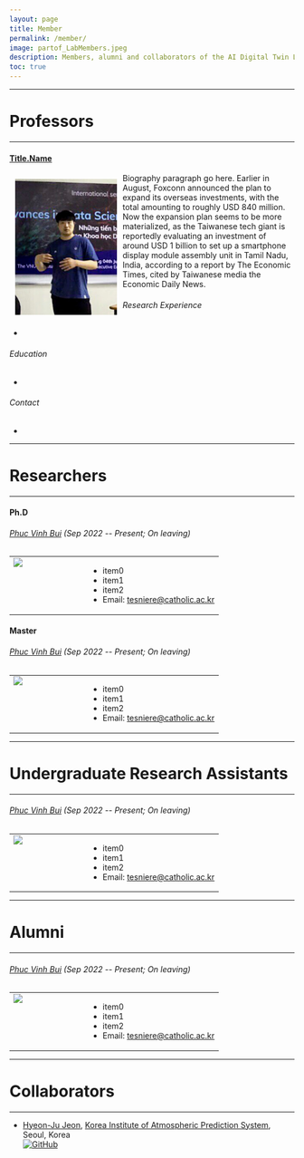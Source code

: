 ```yaml
---
layout: page
title: Member
permalink: /member/
image: partof_LabMembers.jpeg
description: Members, alumni and collaborators of the AI Digital Twin Lab, Dong-A University of Korea
toc: true
---
```


***
# Professors
***

#### [Title.Name](/member/ojlee)

<img align="left" src="/images/ojlee4.JPG" style="width : 180px; height : 240px; margin : 10px">

Biography paragraph go here. Earlier in August, Foxconn announced the plan to expand its overseas investments, with the total amounting to roughly USD 840 million. Now the expansion plan seems to be more materialized, as the Taiwanese tech giant is reportedly evaluating an investment of around USD 1 billion to set up a smartphone display module assembly unit in Tamil Nadu, India, according to a report by The Economic Times, cited by Taiwanese media the Economic Daily News.

###### Research Experience
* 

###### Education
* 

###### Contact
* 

***
# Researchers
***

#### Ph.D

###### [Phuc Vinh Bui](/member/phucbui) (Sep 2022 -- Present; On leaving)

<table border="0">  
	<tr valign="top">
		<td width="120"><img align="left" width="100px" margin="10px" src="https://nslab-cuk.github.io/images/Phuc.jpg"/></td>  
		<td>
			<ul>
				<li> item0</li>
				<li> item1</li>
				<li> item2</li>
				<li>Email: <a href="mailto:tesniere@catholic.ac.kr">tesniere@catholic.ac.kr</a></li>
			</ul>
		</td>
	</tr>
</table>

#### Master

###### [Phuc Vinh Bui](/member/phucbui) (Sep 2022 -- Present; On leaving)

<table border="0">  
	<tr valign="top">
		<td width="120"><img align="left" width="100px" margin="10px" src="https://nslab-cuk.github.io/images/Phuc.jpg"/></td>  
		<td>
			<ul>
				<li> item0</li>
				<li> item1</li>
				<li> item2</li>
				<li>Email: <a href="mailto:tesniere@catholic.ac.kr">tesniere@catholic.ac.kr</a></li>
			</ul>
		</td>
	</tr>
</table>

***
# Undergraduate Research Assistants
***

###### [Phuc Vinh Bui](/member/phucbui) (Sep 2022 -- Present; On leaving)

<table border="0">  
	<tr valign="top">
		<td width="120"><img align="left" width="100px" margin="10px" src="https://nslab-cuk.github.io/images/Phuc.jpg"/></td>  
		<td>
			<ul>
				<li> item0</li>
				<li> item1</li>
				<li> item2</li>
				<li>Email: <a href="mailto:tesniere@catholic.ac.kr">tesniere@catholic.ac.kr</a></li>
			</ul>
		</td>
	</tr>
</table>

***
# Alumni
***

###### [Phuc Vinh Bui](/member/phucbui) (Sep 2022 -- Present; On leaving)

<table border="0">  
	<tr valign="top">
		<td width="120"><img align="left" width="100px" margin="10px" src="https://nslab-cuk.github.io/images/Phuc.jpg"/></td>  
		<td>
			<ul>
				<li> item0</li>
				<li> item1</li>
				<li> item2</li>
				<li>Email: <a href="mailto:tesniere@catholic.ac.kr">tesniere@catholic.ac.kr</a></li>
			</ul>
		</td>
	</tr>
</table>


***
# Collaborators
***

* [Hyeon-Ju Jeon](https://higd963.github.io/), [Korea Institute of Atmospheric Prediction System](https://www.kiaps.org/front/main.do), Seoul, Korea 
  <br>
  [![GitHub](https://img.shields.io/badge/GitHub-181717?style=flat-square&logo=GitHub)](https://github.com/higd963)